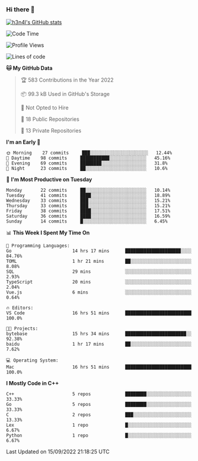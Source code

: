 ### Hi there 👋

[![h3n4l's GitHub stats](https://github-readme-stats.vercel.app/api?username=h3n4l&count_private=true&show_icons=true&theme=radical)](https://github.com/h3n4l/github-readme-stats)

<!--START_SECTION:waka-->
![Code Time](http://img.shields.io/badge/Code%20Time-676%20hrs%2013%20mins-blue)

![Profile Views](http://img.shields.io/badge/Profile%20Views-3-blue)

![Lines of code](https://img.shields.io/badge/From%20Hello%20World%20I%27ve%20Written-43%20Thousand%20lines%20of%20code-blue)

**🐱 My GitHub Data** 

> 🏆 583 Contributions in the Year 2022
 > 
> 📦 99.3 kB Used in GitHub's Storage 
 > 
> 🚫 Not Opted to Hire
 > 
> 📜 18 Public Repositories 
 > 
> 🔑 13 Private Repositories  
 > 
**I'm an Early 🐤** 

```text
🌞 Morning    27 commits     ███░░░░░░░░░░░░░░░░░░░░░░   12.44% 
🌆 Daytime    98 commits     ███████████░░░░░░░░░░░░░░   45.16% 
🌃 Evening    69 commits     ████████░░░░░░░░░░░░░░░░░   31.8% 
🌙 Night      23 commits     ██░░░░░░░░░░░░░░░░░░░░░░░   10.6%

```
📅 **I'm Most Productive on Tuesday** 

```text
Monday       22 commits     ██░░░░░░░░░░░░░░░░░░░░░░░   10.14% 
Tuesday      41 commits     ████░░░░░░░░░░░░░░░░░░░░░   18.89% 
Wednesday    33 commits     ███░░░░░░░░░░░░░░░░░░░░░░   15.21% 
Thursday     33 commits     ███░░░░░░░░░░░░░░░░░░░░░░   15.21% 
Friday       38 commits     ████░░░░░░░░░░░░░░░░░░░░░   17.51% 
Saturday     36 commits     ████░░░░░░░░░░░░░░░░░░░░░   16.59% 
Sunday       14 commits     █░░░░░░░░░░░░░░░░░░░░░░░░   6.45%

```


📊 **This Week I Spent My Time On** 

```text
💬 Programming Languages: 
Go                       14 hrs 17 mins      █████████████████████░░░░   84.76% 
TOML                     1 hr 21 mins        ██░░░░░░░░░░░░░░░░░░░░░░░   8.08% 
SQL                      29 mins             ░░░░░░░░░░░░░░░░░░░░░░░░░   2.93% 
TypeScript               20 mins             ░░░░░░░░░░░░░░░░░░░░░░░░░   2.04% 
Vue.js                   6 mins              ░░░░░░░░░░░░░░░░░░░░░░░░░   0.64%

🔥 Editors: 
VS Code                  16 hrs 51 mins      █████████████████████████   100.0%

🐱‍💻 Projects: 
bytebase                 15 hrs 34 mins      ███████████████████████░░   92.38% 
baidu                    1 hr 17 mins        ██░░░░░░░░░░░░░░░░░░░░░░░   7.62%

💻 Operating System: 
Mac                      16 hrs 51 mins      █████████████████████████   100.0%

```

**I Mostly Code in C++** 

```text
C++                      5 repos             ████████░░░░░░░░░░░░░░░░░   33.33% 
Go                       5 repos             ████████░░░░░░░░░░░░░░░░░   33.33% 
C                        2 repos             ███░░░░░░░░░░░░░░░░░░░░░░   13.33% 
Lex                      1 repo              █░░░░░░░░░░░░░░░░░░░░░░░░   6.67% 
Python                   1 repo              █░░░░░░░░░░░░░░░░░░░░░░░░   6.67%

```



 Last Updated on 15/09/2022 21:18:25 UTC
<!--END_SECTION:waka-->

